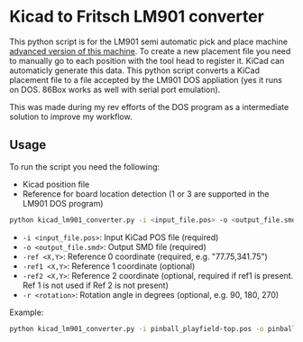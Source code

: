 # Kicad to Fritsch LM901 converter
This python script is for the LM901 semi automatic pick and place machine [advanced version of this machine](https://www.fritsch-smt.de/en/manual-pick-place/lm901). To create a new placement file you need to manually go to each position with the tool head to register it. KiCad can automaticly generate this data. This python script converts a KiCad placement file to a file accepted by the LM901 DOS appliation (yes it runs on DOS. 86Box works as well with serial port emulation).

This was made during my rev efforts of the DOS program as a intermediate solution to improve my workflow.

## Usage
To run the script you need the following:
* Kicad position file
* Reference for board location detection (1 or 3 are supported in the LM901 DOS program)

```bash
python kicad_lm901_converter.py -i <input_file.pos> -o <output_file.smd> -ref <"X,Y"> [-ref1 <"X,Y">] [-ref2 <"X,Y">] [-r <rotation>] 
```

- `-i <input_file.pos>`: Input KiCad POS file (required)
- `-o <output_file.smd>`: Output SMD file (required)
- `-ref <X,Y>`: Reference 0 coordinate (required, e.g. "77.75,341.75")
- `-ref1 <X,Y>`: Reference 1 coordinate (optional)
- `-ref2 <X,Y>`: Reference 2 coordinate (optional, required if ref1 is present. Ref 1 is not used if Ref 2 is not present)
- `-r <rotation>`: Rotation angle in degrees (optional, e.g. 90, 180, 270)

Example:
```bash
python kicad_lm901_converter.py -i pinball_playfield-top.pos -o pinball_top.smd -ref "77.75,341.75" -ref1 "129.5,345.25" -ref2 "181.25,53" -r 90 
```
